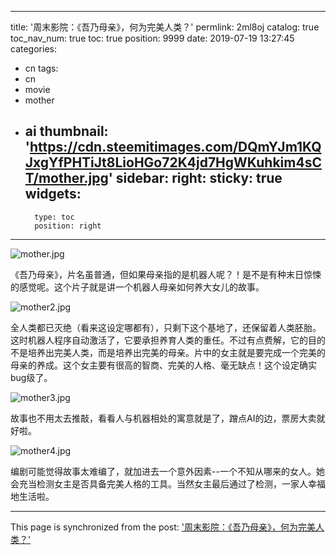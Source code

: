 
---
title: '周末影院：《吾乃母亲》，何为完美人类？'
permlink: 2ml8oj
catalog: true
toc_nav_num: true
toc: true
position: 9999
date: 2019-07-19 13:27:45
categories:
- cn
tags:
- cn
- movie
- mother
- ai
thumbnail: 'https://cdn.steemitimages.com/DQmYJm1KQJxgYfPHTiJt8LioHGo72K4jd7HgWKuhkim4sCT/mother.jpg'
sidebar:
    right:
        sticky: true
widgets:
    -
        type: toc
        position: right
---


![mother.jpg](https://cdn.steemitimages.com/DQmYJm1KQJxgYfPHTiJt8LioHGo72K4jd7HgWKuhkim4sCT/mother.jpg)

《吾乃母亲》，片名虽普通，但如果母亲指的是机器人呢？！是不是有种末日惊悚的感觉呢。这个片子就是讲一个机器人母亲如何养大女儿的故事。

![mother2.jpg](https://cdn.steemitimages.com/DQmcmsBibTVYYAMqb4CF9c7uPnw9gfKHN4WYknPdKTPS7Xq/mother2.jpg)

全人类都已灭绝（看来这设定哪都有），只剩下这个基地了，还保留着人类胚胎。这时机器人程序自动激活了，它要承担养育人类的重任。不过有点费解，它的目的不是培养出完美人类，而是培养出完美的母亲。片中的女主就是要完成一个完美的母亲的养成。这个女主要有很高的智商、完美的人格、毫无缺点！这个设定确实bug级了。

![mother3.jpg](https://cdn.steemitimages.com/DQmdududTJDWFcQ8XPcscCUSUKDzGpvL8QdKD8acvRupSHV/mother3.jpg)

故事也不用太去推敲，看看人与机器相处的寓意就是了，蹭点AI的边，票房大卖就好啦。

![mother4.jpg](https://cdn.steemitimages.com/DQmT8j1V34ahcdSGiJx8PKkLKgwyaRy82HcamKgxAKPj48r/mother4.jpg)

编剧可能觉得故事太难编了，就加进去一个意外因素--一个不知从哪来的女人。她会充当检测女主是否具备完美人格的工具。当然女主最后通过了检测，一家人幸福地生活啦。

- - -

This page is synchronized from the post: ['周末影院：《吾乃母亲》，何为完美人类？'](https://steemit.com/@lemooljiang/2ml8oj)
